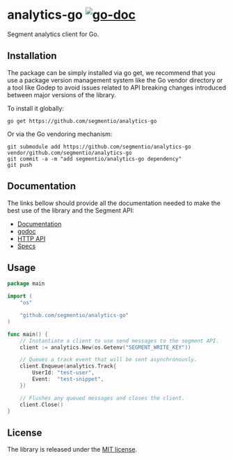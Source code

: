# analytics-go [![go-doc](https://godoc.org/github.com/segmentio/analytics-go?status.svg)](https://godoc.org/github.com/segmentio/analytics-go)

Segment analytics client for Go.

## Installation

The package can be simply installed via go get, we recommend that you use a
package version management system like the Go vendor directory or a tool like
Godep to avoid issues related to API breaking changes introduced between major
versions of the library.

To install it globally:
```
go get https://github.com/segmentio/analytics-go
```

Or via the Go vendoring mechanism:
```
git submodule add https://github.com/segmentio/analytics-go vendor/github.com/segmentio/analytics-go
git commit -a -m "add segmentio/analytics-go dependency"
git push
```

## Documentation

The links bellow should provide all the documentation needed to make the best
use of the library and the Segment API:

- [Documentation](https://segment.com/docs/libraries/go/)
- [godoc](https://godoc.org/github.com/segmentio/analytics-go)
- [HTTP API](https://segment.com/docs/libraries/http/)
- [Specs](https://segment.com/docs/spec/)

## Usage

```go
package main

import (
    "os"

    "github.com/segmentio/analytics-go"
)

func main() {
    // Instantiate a client to use send messages to the segment API.
    client := analytics.New(os.Getenv("SEGMENT_WRITE_KEY"))

    // Queues a track event that will be sent asynchronously.
    client.Enqueue(analytics.Track{
        UserId: "test-user",
        Event:  "test-snippet",
    })

    // Flushes any queued messages and closes the client.
    client.Close()
}
```

## License

The library is released under the [MIT license](License.md).
